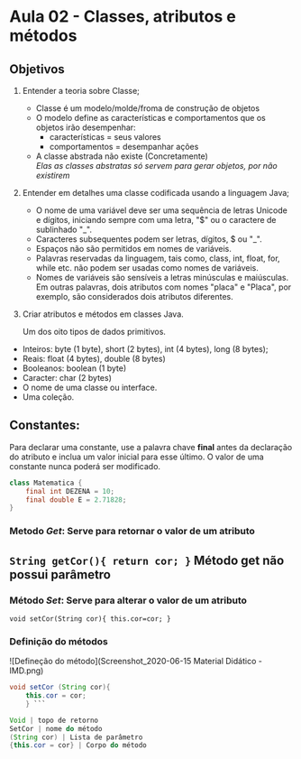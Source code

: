 # Aula 02 - Classes, atributos e métodos 
 
## **Objetivos**

1. Entender a teoria sobre Classe;
    - Classe é um modelo/molde/froma de construção de objetos
    - O modelo define as características e comportamentos que os objetos irão desempenhar: 
        - características = seus valores
        - comportamentos = desempanhar ações 
    -  A classe abstrada não existe (Concretamente)       
_Elas as classes abstratas só servem para gerar objetos, por não existirem_ 
 

2. Entender em detalhes uma classe codificada usando a linguagem Java;

    - O nome de uma variável deve ser uma sequência de letras Unicode e dígitos, iniciando sempre com uma letra, "$" ou o caractere de sublinhado "_".
    - Caracteres subsequentes podem ser letras, dígitos, $ ou "_".
    - Espaços não são permitidos em nomes de variáveis.
    - Palavras reservadas da linguagem, tais como, class, int, float, for, while etc. não podem ser usadas como nomes de variáveis.
    - Nomes de variáveis são sensíveis a letras minúsculas e maiúsculas. Em outras palavras, dois atributos com nomes "placa" e "Placa", por exemplo, são considerados dois atributos diferentes.


3. Criar atributos e métodos em classes Java.


    Um dos oito tipos de dados primitivos.
- Inteiros: byte (1 byte), short (2 bytes), int (4 bytes), long (8 bytes);
- Reais: float (4 bytes), double (8 bytes)
- Booleanos: boolean (1 byte)
- Caracter: char (2 bytes)
- O nome de uma classe ou interface.
- Uma coleção.

## Constantes:
Para declarar uma constante, use a palavra chave **final** antes da declaração do atributo e inclua um valor inicial para esse último. O valor de uma constante nunca poderá ser modificado.
```java
class Matematica {
	final int DEZENA = 10;
	final double E = 2.71828;
}
```
### Metodo _Get_: Serve para retornar o valor de um atributo
`String getCor(){
    return cor;
}`
**Método get não possui parâmetro**
--- 
### Método _Set_: Serve para alterar o valor de um atributo
`void setCor(String cor){
    this.cor=cor;
}`

### Definição do métodos
![Defineção do método](Screenshot_2020-06-15 Material Didático - IMD.png)

``` java
void setCor (String cor){
    this.cor = cor; 
    } ``` 

Void | topo de retorno
SetCor | nome do método
(String cor) | Lista de parâmetro
{this.cor = cor} | Corpo do método
